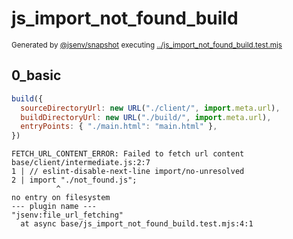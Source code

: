 # js_import_not_found_build

<sub>
  Generated by <a href="https://github.com/jsenv/core/tree/main/packages/independent/snapshot">@jsenv/snapshot</a> executing <a href="../js_import_not_found_build.test.mjs">../js_import_not_found_build.test.mjs</a>
</sub>

## 0_basic

```js
build({
  sourceDirectoryUrl: new URL("./client/", import.meta.url),
  buildDirectoryUrl: new URL("./build/", import.meta.url),
  entryPoints: { "./main.html": "main.html" },
})
```

```console
FETCH_URL_CONTENT_ERROR: Failed to fetch url content
base/client/intermediate.js:2:7
1 | // eslint-disable-next-line import/no-unresolved
2 | import "./not_found.js";
          ^
no entry on filesystem
--- plugin name ---
"jsenv:file_url_fetching"
  at async base/js_import_not_found_build.test.mjs:4:1
```